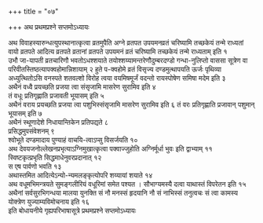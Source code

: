 +++
title = "०७"

+++
अथ प्रथमप्रश्ने सप्तमोऽध्यायः

अथ विवाहस्यारुन्धत्युपस्थानात्कृत्वा व्रतमुपैति अग्ने व्रतपत उपयमनव्रतं चरिष्यामि तच्छकेयं तन्मे राध्यतां वायो व्रतपते आदित्य व्रतपते व्रतानां व्रतपते उपयमनं व्रतं चरिष्यामि तच्छकेयं तन्मे राध्यताम् इति १   
उभौ जा-यापती व्रतचारिणौ भवतोऽधश्शयाते तयोश्शय्यामन्तरेणौदुम्बरदण्डो गन्धा-नुलिप्तो वाससा सूत्रेण वा परिवीतस्तिष्ठत्यापक्वहोमान्निशायाम् २
हुते प-क्वहोमे व्रतं विसृज्य दण्डमुत्थापयति ऊर्जः पृथिव्या अध्युत्थितोऽसि वनस्पते शतवल्शो विरोह त्वया वयमिषमूर्जं वदन्तो रायस्पोषेण समिषा मदेम इति ३   
अथैनं वध्वै प्रयच्छति प्रजया त्वा संसृजामि मासरेण सुरामिव इति ४   
तं वधूः प्रतिगृह्णाति प्रजावती भूयासम् इति ५   
अथैनं वराय प्रयच्छति प्रजया त्वा पशुभिस्संसृजामि मासरेण सुरामिव इति ६
तं वरः प्रतिगृह्णाति प्रजावान् पशुमान् भूयासम् इति ७   
अथैनं स्थूणादेशे निधायान्तिकेन प्रतिपद्यते ८   
प्रसिद्धमुपसंवेशनम् ९   
श्वोभूते दण्डमादाय पुण्याहं वाचयि-त्वाऽप्सु विसर्जयति १०   
अथ देवयजनोल्लेखनप्रभृत्याऽग्निमुखात्कृत्वा पक्वाज्जुहोति अग्निर्मूर्धा भुवः इति द्वाभ्याम् ११   
स्विष्टकृत्प्रभृति सिद्धमाधेनुवरप्रदानात् १२   
स एष पार्वणो भवति १३   
अथास्तमित आदित्येऽन्यो-न्यमलङ्कृत्योपरि शय्यायां शयाते १४   
अथ वधूमभिमन्त्रयते सुमङ्गलीरियं वधूरिमां समेत पश्यत । सौभाग्यमस्यै दत्वा याथास्तं विपरेतन इति १५   
अथैनां सर्वसुरभिगन्धया मालया युनक्ति सं नौ मनस्सं हृदयानि नौ सं नाभिस्सं तनुत्वचः सं त्वा कामस्य योक्त्रेण युज्याम्यविमोचनाय इति १६   
इति बोधायनीये गृह्यपरिभाषासूत्रे प्रथमप्रश्ने सप्तमोऽध्यायः
